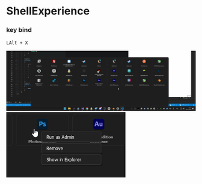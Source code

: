 # ShellExperience


### key bind

```
LAlt + X
``` 


![alt text](https://raw.githubusercontent.com/Under4groos/ShellExperience/refs/heads/master/img/L9AB9YxAik.png)
![alt text](https://raw.githubusercontent.com/Under4groos/ShellExperience/refs/heads/master/img/ShellExperience_Cdb4HmseaP.png)
